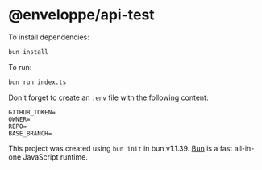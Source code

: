 # @enveloppe/api-test

To install dependencies:

```bash
bun install
```

To run:

```bash
bun run index.ts
```

Don't forget to create an `.env` file with the following content:

```env
GITHUB_TOKEN=
OWNER=
REPO=
BASE_BRANCH=
```

This project was created using `bun init` in bun v1.1.39. [Bun](https://bun.sh) is a fast all-in-one JavaScript runtime.
